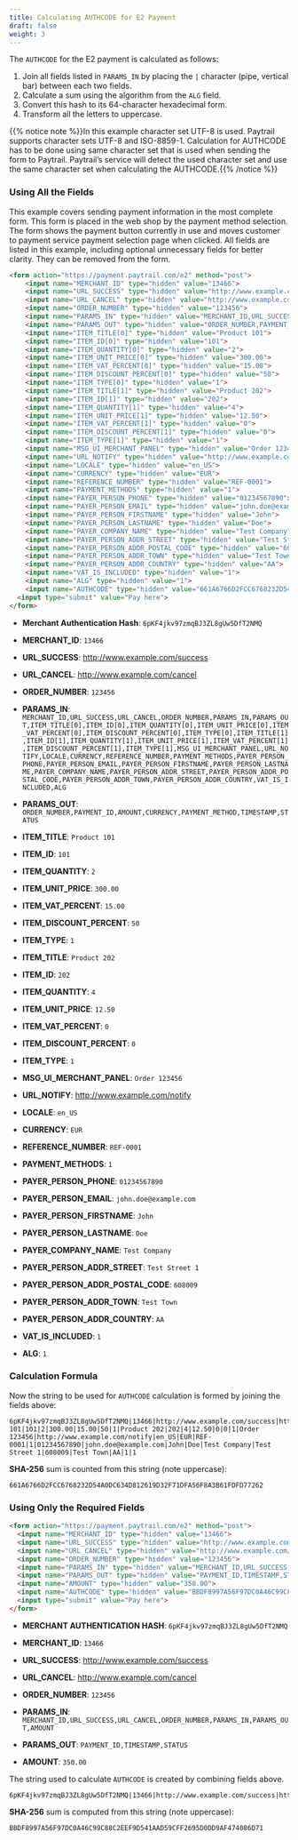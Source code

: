 ```yaml
---
title: Calculating AUTHCODE for E2 Payment
draft: false
weight: 3
---
```


The `AUTHCODE` for the E2 payment is calculated as follows:

1. Join all fields listed in `PARAMS_IN` by placing the `|` character (pipe, vertical bar) between each two fields.
2. Calculate a sum using the algorithm from the `ALG` field.
3. Convert this hash to its 64-character hexadecimal form.
4. Transform all the letters to uppercase.

{{% notice note %}}In this example character set UTF-8 is used. Paytrail supports character sets UTF-8 and ISO-8859-1. Calculation for AUTHCODE has to be done using same character set that is used when sending the form to Paytrail. Paytrail’s service will detect the used character set and use the same character set when calculating the AUTHCODE.{{% /notice %}}

### Using All the Fields

This example covers sending payment information in the most complete form. This form is placed in the web shop by the payment method selection. The form shows the payment button currently in use and moves customer to payment service payment selection page when clicked. All fields are listed in this example, including optional unnecessary fields for better clarity. They can be removed from the form.

```html
<form action="https://payment.paytrail.com/e2" method="post">
    <input name="MERCHANT_ID" type="hidden" value="13466">
    <input name="URL_SUCCESS" type="hidden" value="http://www.example.com/success">
    <input name="URL_CANCEL" type="hidden" value="http://www.example.com/cancel">
    <input name="ORDER_NUMBER" type="hidden" value="123456">
    <input name="PARAMS_IN" type="hidden" value="MERCHANT_ID,URL_SUCCESS,URL_CANCEL,ORDER_NUMBER,PARAMS_IN,PARAMS_OUT,ITEM_TITLE[0],ITEM_ID[0],ITEM_QUANTITY[0],ITEM_UNIT_PRICE[0],ITEM_VAT_PERCENT[0],ITEM_DISCOUNT_PERCENT[0],ITEM_TYPE[0],ITEM_TITLE[1],ITEM_ID[1],ITEM_QUANTITY[1],ITEM_UNIT_PRICE[1],ITEM_VAT_PERCENT[1],ITEM_DISCOUNT_PERCENT[1],ITEM_TYPE[1],MSG_UI_MERCHANT_PANEL,URL_NOTIFY,LOCALE,CURRENCY,REFERENCE_NUMBER,PAYMENT_METHODS,PAYER_PERSON_PHONE,PAYER_PERSON_EMAIL,PAYER_PERSON_FIRSTNAME,PAYER_PERSON_LASTNAME,PAYER_COMPANY_NAME,PAYER_PERSON_ADDR_STREET,PAYER_PERSON_ADDR_POSTAL_CODE,PAYER_PERSON_ADDR_TOWN,PAYER_PERSON_ADDR_COUNTRY,VAT_IS_INCLUDED,ALG">
    <input name="PARAMS_OUT" type="hidden" value="ORDER_NUMBER,PAYMENT_ID,AMOUNT,CURRENCY,PAYMENT_METHOD,TIMESTAMP,STATUS">
    <input name="ITEM_TITLE[0]" type="hidden" value="Product 101">
    <input name="ITEM_ID[0]" type="hidden" value="101">
    <input name="ITEM_QUANTITY[0]" type="hidden" value="2">
    <input name="ITEM_UNIT_PRICE[0]" type="hidden" value="300.00">
    <input name="ITEM_VAT_PERCENT[0]" type="hidden" value="15.00">
    <input name="ITEM_DISCOUNT_PERCENT[0]" type="hidden" value="50">
    <input name="ITEM_TYPE[0]" type="hidden" value="1">
    <input name="ITEM_TITLE[1]" type="hidden" value="Product 202">
    <input name="ITEM_ID[1]" type="hidden" value="202">
    <input name="ITEM_QUANTITY[1]" type="hidden" value="4">
    <input name="ITEM_UNIT_PRICE[1]" type="hidden" value="12.50">
    <input name="ITEM_VAT_PERCENT[1]" type="hidden" value="0">
    <input name="ITEM_DISCOUNT_PERCENT[1]" type="hidden" value="0">
    <input name="ITEM_TYPE[1]" type="hidden" value="1">
    <input name="MSG_UI_MERCHANT_PANEL" type="hidden" value="Order 123456">
    <input name="URL_NOTIFY" type="hidden" value="http://www.example.com/notify">
    <input name="LOCALE" type="hidden" value="en_US">
    <input name="CURRENCY" type="hidden" value="EUR">
    <input name="REFERENCE_NUMBER" type="hidden" value="REF-0001">
    <input name="PAYMENT_METHODS" type="hidden" value="1">
    <input name="PAYER_PERSON_PHONE" type="hidden" value="01234567890">
    <input name="PAYER_PERSON_EMAIL" type="hidden" value="john.doe@example.com">
    <input name="PAYER_PERSON_FIRSTNAME" type="hidden" value="John">
    <input name="PAYER_PERSON_LASTNAME" type="hidden" value="Doe">
    <input name="PAYER_COMPANY_NAME" type="hidden" value="Test Company">
    <input name="PAYER_PERSON_ADDR_STREET" type="hidden" value="Test Street 1">
    <input name="PAYER_PERSON_ADDR_POSTAL_CODE" type="hidden" value="608009">
    <input name="PAYER_PERSON_ADDR_TOWN" type="hidden" value="Test Town">
    <input name="PAYER_PERSON_ADDR_COUNTRY" type="hidden" value="AA">
    <input name="VAT_IS_INCLUDED" type="hidden" value="1">
    <input name="ALG" type="hidden" value="1">
    <input name="AUTHCODE" type="hidden" value="661A6766D2FCC6768232D54A0DC634D812619D32F71DFA56F8A3B61FDFD77262">
  <input type="submit" value="Pay here">
</form>
```

* **Merchant Authentication Hash**: `6pKF4jkv97zmqBJ3ZL8gUw5DfT2NMQ`

* **MERCHANT_ID**: `13466`

* **URL_SUCCESS**: <http://www.example.com/success>

* **URL_CANCEL**: <http://www.example.com/cancel>

* **ORDER_NUMBER**: `123456`

* **PARAMS_IN**: `MERCHANT_ID,URL_SUCCESS,URL_CANCEL,ORDER_NUMBER,PARAMS_IN,PARAMS_OUT,ITEM_TITLE[0],ITEM_ID[0],ITEM_QUANTITY[0],ITEM_UNIT_PRICE[0],ITEM_VAT_PERCENT[0],ITEM_DISCOUNT_PERCENT[0],ITEM_TYPE[0],ITEM_TITLE[1],ITEM_ID[1],ITEM_QUANTITY[1],ITEM_UNIT_PRICE[1],ITEM_VAT_PERCENT[1],ITEM_DISCOUNT_PERCENT[1],ITEM_TYPE[1],MSG_UI_MERCHANT_PANEL,URL_NOTIFY,LOCALE,CURRENCY,REFERENCE_NUMBER,PAYMENT_METHODS,PAYER_PERSON_PHONE,PAYER_PERSON_EMAIL,PAYER_PERSON_FIRSTNAME,PAYER_PERSON_LASTNAME,PAYER_COMPANY_NAME,PAYER_PERSON_ADDR_STREET,PAYER_PERSON_ADDR_POSTAL_CODE,PAYER_PERSON_ADDR_TOWN,PAYER_PERSON_ADDR_COUNTRY,VAT_IS_INCLUDED,ALG`

* **PARAMS_OUT**: `ORDER_NUMBER,PAYMENT_ID,AMOUNT,CURRENCY,PAYMENT_METHOD,TIMESTAMP,STATUS`

* **ITEM_TITLE**: `Product 101`

* **ITEM_ID**: `101`

* **ITEM_QUANTITY**: `2`

* **ITEM_UNIT_PRICE**: `300.00`

* **ITEM_VAT_PERCENT**: `15.00`

* **ITEM_DISCOUNT_PERCENT**: `50`

* **ITEM_TYPE**: `1`

* **ITEM_TITLE**: `Product 202`

* **ITEM_ID**: `202`

* **ITEM_QUANTITY**: `4`

* **ITEM_UNIT_PRICE**: `12.50`

* **ITEM_VAT_PERCENT**: `0`

* **ITEM_DISCOUNT_PERCENT**: `0`

* **ITEM_TYPE**: `1`

* **MSG_UI_MERCHANT_PANEL**: `Order 123456`

* **URL_NOTIFY**: <http://www.example.com/notify>

* **LOCALE**: `en_US`

* **CURRENCY**: `EUR`

* **REFERENCE_NUMBER**: `REF-0001`

* **PAYMENT_METHODS**: `1`

* **PAYER_PERSON_PHONE**: `01234567890`

* **PAYER_PERSON_EMAIL**: `john.doe@example.com`

* **PAYER_PERSON_FIRSTNAME**: `John`

* **PAYER_PERSON_LASTNAME**: `Doe`

* **PAYER_COMPANY_NAME**: `Test Company`

* **PAYER_PERSON_ADDR_STREET**: `Test Street 1`

* **PAYER_PERSON_ADDR_POSTAL_CODE**: `608009`

* **PAYER_PERSON_ADDR_TOWN**: `Test Town`

* **PAYER_PERSON_ADDR_COUNTRY**: `AA`

* **VAT_IS_INCLUDED**: `1`

* **ALG**: `1`

### Calculation Formula

Now the string to be used for `AUTHCODE` calculation is formed by joining the fields above:

```plain
6pKF4jkv97zmqBJ3ZL8gUw5DfT2NMQ|13466|http://www.example.com/success|http://www.example.com/cancel|123456|MERCHANT_ID,URL_SUCCESS,URL_CANCEL,ORDER_NUMBER,PARAMS_IN,PARAMS_OUT,ITEM_TITLE[0],ITEM_ID[0],ITEM_QUANTITY[0],ITEM_UNIT_PRICE[0],ITEM_VAT_PERCENT[0],ITEM_DISCOUNT_PERCENT[0],ITEM_TYPE[0],ITEM_TITLE[1],ITEM_ID[1],ITEM_QUANTITY[1],ITEM_UNIT_PRICE[1],ITEM_VAT_PERCENT[1],ITEM_DISCOUNT_PERCENT[1],ITEM_TYPE[1],MSG_UI_MERCHANT_PANEL,URL_NOTIFY,LOCALE,CURRENCY,REFERENCE_NUMBER,PAYMENT_METHODS,PAYER_PERSON_PHONE,PAYER_PERSON_EMAIL,PAYER_PERSON_FIRSTNAME,PAYER_PERSON_LASTNAME,PAYER_COMPANY_NAME,PAYER_PERSON_ADDR_STREET,PAYER_PERSON_ADDR_POSTAL_CODE,PAYER_PERSON_ADDR_TOWN,PAYER_PERSON_ADDR_COUNTRY,VAT_IS_INCLUDED,ALG|ORDER_NUMBER,PAYMENT_ID,AMOUNT,CURRENCY,PAYMENT_METHOD,TIMESTAMP,STATUS|Product 101|101|2|300.00|15.00|50|1|Product 202|202|4|12.50|0|0|1|Order 123456|http://www.example.com/notify|en_US|EUR|REF-0001|1|01234567890|john.doe@example.com|John|Doe|Test Company|Test Street 1|608009|Test Town|AA|1|1
```

**SHA-256** sum is counted from this string (note uppercase):

```plain
661A6766D2FCC6768232D54A0DC634D812619D32F71DFA56F8A3B61FDFD77262
```

### Using Only the Required Fields

```html
<form action="https://payment.paytrail.com/e2" method="post">
  <input name="MERCHANT_ID" type="hidden" value="13466">
  <input name="URL_SUCCESS" type="hidden" value="http://www.example.com/success">
  <input name="URL_CANCEL" type="hidden" value="http://www.example.com/cancel">
  <input name="ORDER_NUMBER" type="hidden" value="123456">
  <input name="PARAMS_IN" type="hidden" value="MERCHANT_ID,URL_SUCCESS,URL_CANCEL,ORDER_NUMBER,PARAMS_IN,PARAMS_OUT,AMOUNT">
  <input name="PARAMS_OUT" type="hidden" value="PAYMENT_ID,TIMESTAMP,STATUS">
  <input name="AMOUNT" type="hidden" value="350.00">
  <input name="AUTHCODE" type="hidden" value="BBDF8997A56F97DC0A46C99C88C2EEF9D541AAD59CFF2695D0DD9AF474086D71">
  <input type="submit" value="Pay here">
</form>
```

* **MERCHANT AUTHENTICATION HASH**: `6pKF4jkv97zmqBJ3ZL8gUw5DfT2NMQ`

* **MERCHANT_ID**: `13466`

* **URL_SUCCESS**: <http://www.example.com/success>

* **URL_CANCEL**: <http://www.example.com/cancel>

* **ORDER_NUMBER**: `123456`

* **PARAMS_IN**: `MERCHANT_ID,URL_SUCCESS,URL_CANCEL,ORDER_NUMBER,PARAMS_IN,PARAMS_OUT,AMOUNT`

* **PARAMS_OUT**: `PAYMENT_ID,TIMESTAMP,STATUS`

* **AMOUNT**: `350.00`

The string used to calculate `AUTHCODE` is created by combining fields above.

```plain
6pKF4jkv97zmqBJ3ZL8gUw5DfT2NMQ|13466|http://www.example.com/success|http://www.example.com/cancel|123456|MERCHANT_ID,URL_SUCCESS,URL_CANCEL,ORDER_NUMBER,PARAMS_IN,PARAMS_OUT,AMOUNT|PAYMENT_ID,TIMESTAMP,STATUS|350.00
```

**SHA-256** sum is computed from this string (note uppercase):

```plain
BBDF8997A56F97DC0A46C99C88C2EEF9D541AAD59CFF2695D0DD9AF474086D71
```
